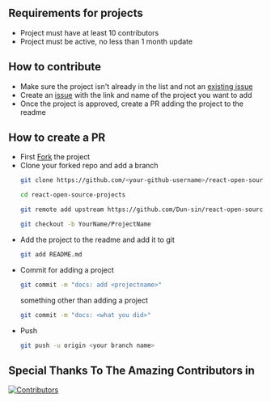 ## Requirements for projects

- Project must have at least 10 contributors
- Project must be active, no less than 1 month update

## How to contribute

- Make sure the project isn't already in the list and not an [existing issue](https://github.com/Dun-sin/react-open-source-projects/issues)
- Create an [issue](https://github.com/Dun-sin/react-open-source-projects/issues/new/choose) with the link and name of the project you want to add
- Once the project is approved, create a PR adding the project to the readme

## How to create a PR

- First [Fork](https://github.com/Dun-sin/react-open-source-projects/fork) the project
- Clone your forked repo and add a branch
  ```bash
  git clone https://github.com/<your-github-username>/react-open-source-projects
  ```
  ```bash
  cd react-open-source-projects
  ```
  ```bash
  git remote add upstream https://github.com/Dun-sin/react-open-source-projects.git
  ```
  ```bash
  git checkout -b YourName/ProjectName
  ```
- Add the project to the readme and add it to git
  ```bash
  git add README.md
  ```
- Commit
  for adding a project
  ```bash
  git commit -m "docs: add <projectname>"
  ```
  something other than adding a project
  ```bash
  git commit -m "docs: <what you did>"
  ```
- Push
  ```bash
  git push -u origin <your branch name>
  ```

## Special Thanks To The Amazing Contributors in

[![Contributors](https://contrib.rocks/image?repo=Dun-sin/react-open-source-projects)](https://github.com/Dun-sin/react-open-source-projects/graphs/contributors)
